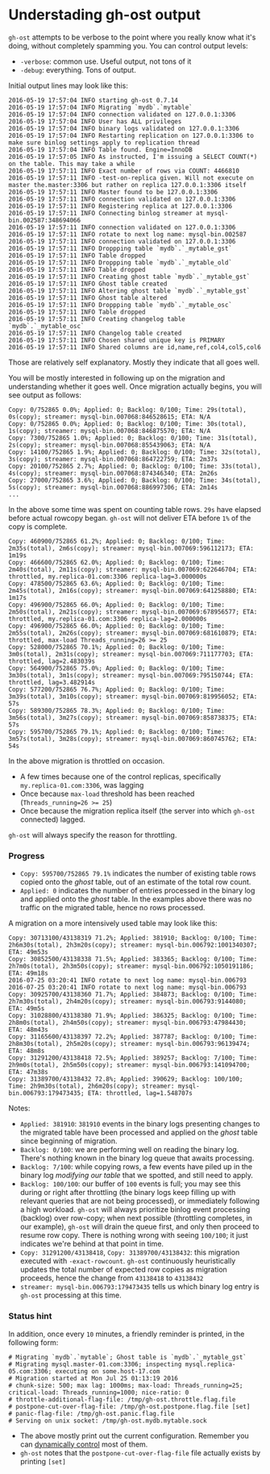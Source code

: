 # Understading gh-ost output

`gh-ost` attempts to be verbose to the point where you really know what it's doing, without completely spamming you.
You can control output levels:
- `-verbose`: common use. Useful output, not tons of it
- `-debug`: everything. Tons of output.

Initial output lines may look like this:
```
2016-05-19 17:57:04 INFO starting gh-ost 0.7.14
2016-05-19 17:57:04 INFO Migrating `mydb`.`mytable`
2016-05-19 17:57:04 INFO connection validated on 127.0.0.1:3306
2016-05-19 17:57:04 INFO User has ALL privileges
2016-05-19 17:57:04 INFO binary logs validated on 127.0.0.1:3306
2016-05-19 17:57:04 INFO Restarting replication on 127.0.0.1:3306 to make sure binlog settings apply to replication thread
2016-05-19 17:57:04 INFO Table found. Engine=InnoDB
2016-05-19 17:57:05 INFO As instructed, I'm issuing a SELECT COUNT(*) on the table. This may take a while
2016-05-19 17:57:11 INFO Exact number of rows via COUNT: 4466810
2016-05-19 17:57:11 INFO -test-on-replica given. Will not execute on master the.master:3306 but rather on replica 127.0.0.1:3306 itself
2016-05-19 17:57:11 INFO Master found to be 127.0.0.1:3306
2016-05-19 17:57:11 INFO connection validated on 127.0.0.1:3306
2016-05-19 17:57:11 INFO Registering replica at 127.0.0.1:3306
2016-05-19 17:57:11 INFO Connecting binlog streamer at mysql-bin.002587:348694066
2016-05-19 17:57:11 INFO connection validated on 127.0.0.1:3306
2016-05-19 17:57:11 INFO rotate to next log name: mysql-bin.002587
2016-05-19 17:57:11 INFO connection validated on 127.0.0.1:3306
2016-05-19 17:57:11 INFO Droppping table `mydb`.`_mytable_gst`
2016-05-19 17:57:11 INFO Table dropped
2016-05-19 17:57:11 INFO Droppping table `mydb`.`_mytable_old`
2016-05-19 17:57:11 INFO Table dropped
2016-05-19 17:57:11 INFO Creating ghost table `mydb`.`_mytable_gst`
2016-05-19 17:57:11 INFO Ghost table created
2016-05-19 17:57:11 INFO Altering ghost table `mydb`.`_mytable_gst`
2016-05-19 17:57:11 INFO Ghost table altered
2016-05-19 17:57:11 INFO Droppping table `mydb`.`_mytable_osc`
2016-05-19 17:57:11 INFO Table dropped
2016-05-19 17:57:11 INFO Creating changelog table `mydb`.`_mytable_osc`
2016-05-19 17:57:11 INFO Changelog table created
2016-05-19 17:57:11 INFO Chosen shared unique key is PRIMARY
2016-05-19 17:57:11 INFO Shared columns are id,name,ref,col4,col5,col6
```
Those are relatively self explanatory. Mostly they indicate that all goes well.

You will be mostly interested in following up on the migration and understanding whether it goes well. Once migration actually begins, you will see output as follows:

```
Copy: 0/752865 0.0%; Applied: 0; Backlog: 0/100; Time: 29s(total), 0s(copy); streamer: mysql-bin.007068:846528615; ETA: N/A
Copy: 0/752865 0.0%; Applied: 0; Backlog: 0/100; Time: 30s(total), 1s(copy); streamer: mysql-bin.007068:846875570; ETA: N/A
Copy: 7300/752865 1.0%; Applied: 0; Backlog: 0/100; Time: 31s(total), 2s(copy); streamer: mysql-bin.007068:855439063; ETA: N/A
Copy: 14100/752865 1.9%; Applied: 0; Backlog: 0/100; Time: 32s(total), 3s(copy); streamer: mysql-bin.007068:864722759; ETA: 2m37s
Copy: 20100/752865 2.7%; Applied: 0; Backlog: 0/100; Time: 33s(total), 4s(copy); streamer: mysql-bin.007068:874346340; ETA: 2m26s
Copy: 27000/752865 3.6%; Applied: 0; Backlog: 0/100; Time: 34s(total), 5s(copy); streamer: mysql-bin.007068:886997306; ETA: 2m14s
...
```
In the above some time was spent on counting table rows. `29s` have elapsed before actual rowcopy began. `gh-ost` will not deliver ETA before `1%` of the copy is complete.

```
Copy: 460900/752865 61.2%; Applied: 0; Backlog: 0/100; Time: 2m35s(total), 2m6s(copy); streamer: mysql-bin.007069:596112173; ETA: 1m19s
Copy: 466600/752865 62.0%; Applied: 0; Backlog: 0/100; Time: 2m40s(total), 2m11s(copy); streamer: mysql-bin.007069:622646704; ETA: throttled, my.replica-01.com:3306 replica-lag=3.000000s
Copy: 478500/752865 63.6%; Applied: 0; Backlog: 0/100; Time: 2m45s(total), 2m16s(copy); streamer: mysql-bin.007069:641258880; ETA: 1m17s
Copy: 496900/752865 66.0%; Applied: 0; Backlog: 0/100; Time: 2m50s(total), 2m21s(copy); streamer: mysql-bin.007069:678956577; ETA: throttled, my.replica-01.com:3306 replica-lag=2.000000s
Copy: 496900/752865 66.0%; Applied: 0; Backlog: 0/100; Time: 2m55s(total), 2m26s(copy); streamer: mysql-bin.007069:681610879; ETA: throttled, max-load Threads_running=26 >= 25
Copy: 528000/752865 70.1%; Applied: 0; Backlog: 0/100; Time: 3m0s(total), 2m31s(copy); streamer: mysql-bin.007069:711177703; ETA: throttled, lag=2.483039s
Copy: 564900/752865 75.0%; Applied: 0; Backlog: 0/100; Time: 3m30s(total), 3m1s(copy); streamer: mysql-bin.007069:795150744; ETA: throttled, lag=3.482914s
Copy: 577200/752865 76.7%; Applied: 0; Backlog: 0/100; Time: 3m39s(total), 3m10s(copy); streamer: mysql-bin.007069:819956052; ETA: 57s
Copy: 589300/752865 78.3%; Applied: 0; Backlog: 0/100; Time: 3m56s(total), 3m27s(copy); streamer: mysql-bin.007069:858738375; ETA: 57s
Copy: 595700/752865 79.1%; Applied: 0; Backlog: 0/100; Time: 3m57s(total), 3m28s(copy); streamer: mysql-bin.007069:860745762; ETA: 54s
```

In the above migration is throttled on occasion.

- A few times because one of the control replicas, specifically `my.replica-01.com:3306`, was lagging
- Once because `max-load` threshold has been reached (`Threads_running=26 >= 25`)
- Once because the migration replica itself (the server into which `gh-ost` connected) lagged.

`gh-ost` will always specify the reason for throttling.

### Progress

- `Copy: 595700/752865 79.1%` indicates the number of existing table rows copied onto the _ghost_ table, out of an estimate of the total row count.
- `Applied: 0` indicates the number of entries processed in the binary log and applied onto the _ghost_ table. In the examples above there was no traffic on the migrated table, hence no rows processed.

A migration on a more intensively used table may look like this:

```
Copy: 30713100/43138319 71.2%; Applied: 381910; Backlog: 0/100; Time: 2h6m30s(total), 2h3m20s(copy); streamer: mysql-bin.006792:1001340307; ETA: 49m53s
Copy: 30852500/43138338 71.5%; Applied: 383365; Backlog: 0/100; Time: 2h7m0s(total), 2h3m50s(copy); streamer: mysql-bin.006792:1050191186; ETA: 49m18s
2016-07-25 03:20:41 INFO rotate to next log name: mysql-bin.006793
2016-07-25 03:20:41 INFO rotate to next log name: mysql-bin.006793
Copy: 30925700/43138360 71.7%; Applied: 384873; Backlog: 0/100; Time: 2h7m30s(total), 2h4m20s(copy); streamer: mysql-bin.006793:9144080; ETA: 49m5s
Copy: 31028800/43138380 71.9%; Applied: 386325; Backlog: 0/100; Time: 2h8m0s(total), 2h4m50s(copy); streamer: mysql-bin.006793:47984430; ETA: 48m43s
Copy: 31165600/43138397 72.2%; Applied: 387787; Backlog: 0/100; Time: 2h8m30s(total), 2h5m20s(copy); streamer: mysql-bin.006793:96139474; ETA: 48m8s
Copy: 31291200/43138418 72.5%; Applied: 389257; Backlog: 7/100; Time: 2h9m0s(total), 2h5m50s(copy); streamer: mysql-bin.006793:141094700; ETA: 47m38s
Copy: 31389700/43138432 72.8%; Applied: 390629; Backlog: 100/100; Time: 2h9m30s(total), 2h6m20s(copy); streamer: mysql-bin.006793:179473435; ETA: throttled, lag=1.548707s
```

Notes:

- `Applied: 381910`: `381910` events in the binary logs presenting changes to the migrated table have been processed and applied on the _ghost_ table since beginning of migration.
- `Backlog: 0/100`: we are performing well on reading the binary log. There's nothing known in the binary log queue that awaits processing.
- `Backlog: 7/100`: while copying rows, a few events have piled up in the binary log _modifying our table_ that we spotted, and still need to apply.
- `Backlog: 100/100`: our buffer of `100` events is full; you may see this during or right after throttling (the binary logs keep filling up with relevant queries that are not being processed), or immediately following a high workload.
  `gh-ost` will always prioritize binlog event processing (backlog) over row-copy; when next possible (throttling completes, in our example), `gh-ost` will drain the queue first, and only then proceed to resume row copy.
  There is nothing wrong with seeing `100/100`; it just indicates we're behind at that point in time.
- `Copy: 31291200/43138418`, `Copy: 31389700/43138432`: this migration executed with `-exact-rowcount`. `gh-ost` continuously heuristically updates the total number of expected row copies as migration proceeds, hence the change from `43138418` to `43138432`
- `streamer: mysql-bin.006793:179473435` tells us which binary log entry is `gh-ost` processing at this time.

### Status hint

In addition, once every `10` minutes, a friendly reminder is printed, in the following form:

```
# Migrating `mydb`.`mytable`; Ghost table is `mydb`.`_mytable_gst`
# Migrating mysql.master-01.com:3306; inspecting mysql.replica-05.com:3306; executing on some.host-17.com
# Migration started at Mon Jul 25 01:13:19 2016
# chunk-size: 500; max lag: 1000ms; max-load: Threads_running=25; critical-load: Threads_running=1000; nice-ratio: 0
# throttle-additional-flag-file: /tmp/gh-ost.throttle.flag.file
# postpone-cut-over-flag-file: /tmp/gh-ost.postpone.flag.file [set]
# panic-flag-file: /tmp/gh-ost.panic.flag.file
# Serving on unix socket: /tmp/gh-ost.mydb.mytable.sock
```

- The above mostly print out the current configuration. Remember you can [dynamically control](interactive-commands.md) most of them.
- `gh-ost` notes that the `postpone-cut-over-flag-file` file actually exists by printing `[set]`
